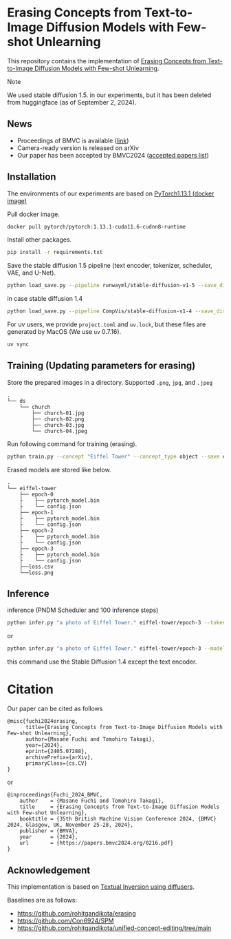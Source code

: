 # Erasing Concepts from Text-to-Image Diffusion Models with Few-shot Unlearning

This repository contains the implementation of [Erasing Concepts from Text-to-Image Diffusion Models with Few-shot Unlearning](https://arxiv.org/abs/2405.07288).

> [!NOTE]  
> We used stable diffusion 1.5. in our experiments, but it has been deleted from huggingface (as of September 2, 2024).

## News
- Proceedings of BMVC is available ([link](https://bmvc2024.org/proceedings/216/))
- Camera-ready version is released on arXiv
- Our paper has been accepted by BMVC2024 ([accepted papers list](https://bmvc2024.org/programme/accepted_papers/))

## Installation
The environments of our experiments are based on [PyTorch1.13.1 (docker image)](https://hub.docker.com/layers/pytorch/pytorch/1.13.1-cuda11.6-cudnn8-runtime/images/sha256-1e26efd426b0fecbfe7cf3d3ae5003fada6ac5a76eddc1e042857f5d049605ee)

Pull docker image.
```bash
docker pull pytorch/pytorch:1.13.1-cuda11.6-cudnn8-runtime
```

Install other packages.

```bash
pip install -r requirements.txt
```

Save the stable diffusion 1.5 pipeline (text encoder, tokenizer, scheduler, VAE, and U-Net).

```bash
python load_save.py --pipeline runwayml/stable-diffusion-v1-5 --save_dir models/sd-15
```

in case stable diffusion 1.4
```bash
python load_save.py --pipeline CompVis/stable-diffusion-v1-4 --save_dir models/sd-14
```

For uv users, we provide `project.toml` and `uv.lock`, but these files are generated by MacOS (We use `uv` 0.7.16).

```bash
uv sync
```

## Training (Updating parameters for erasing)
Store the prepared images in a directory. Supported `.png`, `jpg`, and `.jpeg`

```
.
└── ds
    └── church
        ├── church-01.jpg
        ├── church-02.png
        ├── church-03.jpg
        └── church-04.jpeg
```

Run following command for training (erasing).

```bash
python train.py --concept "Eiffel Tower" --concept_type object --save eiffel-tower --data ds/church --local --text_encoder_path models/sd-14/text_encoder --diffusion_path models/sd-14 --epochs 4
```

Erased models are stored like below.

```
.
└── eiffel-tower
    ├── epoch-0
    ├    ├── pytorch_model.bin
    ├    └── config.json
    ├── epoch-1
    ├    ├── pytorch_model.bin
    ├    └── config.json
    ├── epoch-2
    ├    ├── pytorch_model.bin
    ├    └── config.json
    ├── epoch-3
    ├    ├── pytorch_model.bin
    ├    └── config.json
    ├──loss.csv
    └──loss.png
```

## Inference
inference (PNDM Scheduler and 100 inference steps) 

```bash
python infer.py "a photo of Eiffel Tower." eiffel-tower/epoch-3 --tokenizer_path models/sd-14/tokenizer --unet_path models/sd-14/unet --vae_path models/sd-14/vae
```

or 

```bash
python infer.py "a photo of Eiffel Tower." eiffel-tower/epoch-3 --model_name CompVis/stable-diffusion-v1-4
```

this command use the Stable Diffusion 1.4 except the text encoder.

# Citation
Our paper can be cited as follows

```
@misc{fuchi2024erasing,
      title={Erasing Concepts from Text-to-Image Diffusion Models with Few-shot Unlearning}, 
      author={Masane Fuchi and Tomohiro Takagi},
      year={2024},
      eprint={2405.07288},
      archivePrefix={arXiv},
      primaryClass={cs.CV}
}
```

or

```
@inproceedings{Fuchi_2024_BMVC,
    author    = {Masane Fuchi and Tomohiro Takagi},
    title     = {Erasing Concepts from Text-to-Image Diffusion Models with Few-shot Unlearning},
    booktitle = {35th British Machine Vision Conference 2024, {BMVC} 2024, Glasgow, UK, November 25-28, 2024},
    publisher = {BMVA},
    year      = {2024},
    url       = {https://papers.bmvc2024.org/0216.pdf}
}
```
## Acknowledgement
This implementation is based on [Textual Inversion using diffusers](https://github.com/huggingface/diffusers/blob/main/examples/textual_inversion/textual_inversion.py). 

Baselines are as follows:
- https://github.com/rohitgandikota/erasing
- https://github.com/Con6924/SPM
- https://github.com/rohitgandikota/unified-concept-editing/tree/main
